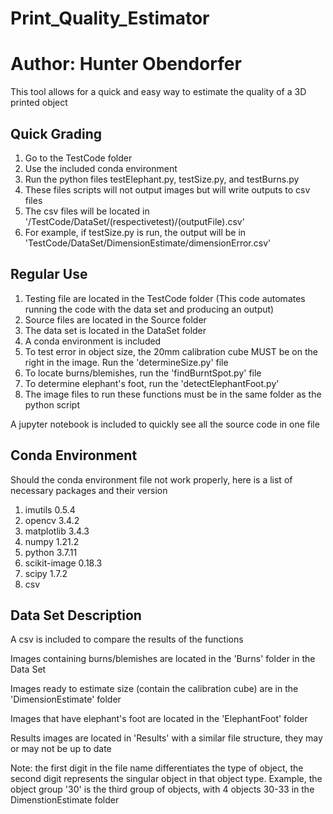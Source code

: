 # Print_Quality_Estimator

# Author: Hunter Obendorfer

This tool allows for a quick and easy way to estimate the quality of a 3D printed object

## Quick Grading
1. Go to the TestCode folder
2. Use the included conda environment
3. Run the python files testElephant.py, testSize.py, and testBurns.py
4. These files scripts will not output images but will write outputs to csv files
5. The csv files will be located in '/TestCode/DataSet/(respectivetest)/(outputFile).csv'
6. For example, if testSize.py is run, the output will be in 'TestCode/DataSet/DimensionEstimate/dimensionError.csv'

## Regular Use

1. Testing file are located in the TestCode folder (This code automates running the code with the data set and producing an output)
2. Source files are located in the Source folder
3. The data set is located in the DataSet folder
4. A conda environment is included
5. To test error in object size, the 20mm calibration cube MUST be on the right in the image. Run the 'determineSize.py' file
6. To locate burns/blemishes, run the 'findBurntSpot.py' file
7. To determine elephant's foot, run the 'detectElephantFoot.py'
8. The image files to run these functions must be in the same folder as the python script

A jupyter notebook is included to quickly see all the source code in one file

## Conda Environment
Should the conda environment file not work properly, here is a list of necessary packages and their version

1. imutils 0.5.4
2. opencv 3.4.2
3. matplotlib 3.4.3
4. numpy 1.21.2
5. python 3.7.11
6. scikit-image 0.18.3
7. scipy 1.7.2
8. csv

## Data Set Description
A csv is included to compare the results of the functions

Images containing burns/blemishes are located in the 'Burns' folder in the Data Set

Images ready to estimate size (contain the calibration cube) are in the 'DimensionEstimate' folder

Images that have elephant's foot are located in the 'ElephantFoot' folder

Results images are located in 'Results' with a similar file structure, they may or may not be up to date

Note: the first digit in the file name differentiates the type of object, the second digit represents the singular object in that object type. Example, the object group '30' is the third group of objects, with 4 objects 30-33 in the DimenstionEstimate folder
